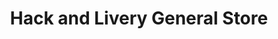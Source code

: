 ---
title: "Hack and Livery General Store"
url: /hope-valley/hack-and-livery-general-store/
shop: Andenken
---